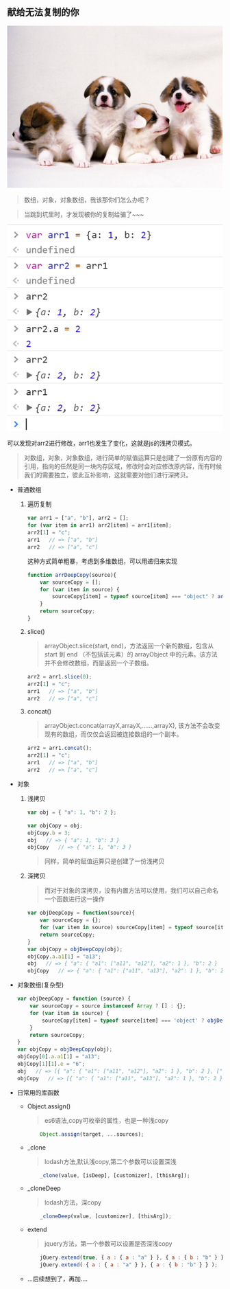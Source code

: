 ## 献给无法复制的你

![copy](images/array.jpg)

> 数组，对象，对象数组，我该那你们怎么办呢？

> 当跳到坑里时，才发现被你的复制给骗了~~~

![arr1](images/arr1.png)

可以发现对arr2进行修改，arr1也发生了变化，这就是js的浅拷贝模式。

> 对数组，对象，对象数组，进行简单的赋值运算只是创建了一份原有内容的引用，指向的任然是同一块内存区域，修改时会对应修改原内容，而有时候我们的需要独立，彼此互补影响，这就需要对他们进行深拷贝。

- 普通数组
    1. 遍历复制

        ```js
        var arr1 = ["a", "b"], arr2 = [];
        for (var item in arr1) arr2[item] = arr1[item];
        arr2[1] = "c";
        arr1   // => ["a", "b"]
        arr2   // => ["a", "c"]
        ```
        这种方式简单粗暴，考虑到多维数组，可以用递归来实现

        ```js
        function arrDeepCopy(source){
            var sourceCopy = [];
            for (var item in source) {
                sourceCopy[item] = typeof source[item] === "object" ? arrDeepCopy(source[item]) : source[item]
            }
            return sourceCopy;
        }
        ```

    2. slice()

        > arrayObject.slice(start, end)，方法返回一个新的数组，包含从 start 到 end （不包括该元素）的 arrayObject 中的元素。该方法并不会修改数组，而是返回一个子数组。

        ```js
        arr2 = arr1.slice(0);
        arr2[1] = "c";
        arr1   // => ["a", "b"]
        arr2   // => ["a", "c"]
        ```
    3. concat()

        > arrayObject.concat(arrayX,arrayX,......,arrayX), 该方法不会改变现有的数组，而仅仅会返回被连接数组的一个副本。

        ```js
        arr2 = arr1.concat();
        arr2[1] = "c";
        arr1   // => ["a", "b"]
        arr2   // => ["a", "c"]
        ```

- 对象
    1. 浅拷贝

        ```js
        var obj = { "a": 1, "b": 2 };
        ```

        ```js
        var objCopy = obj;
        objCopy.b = 3;
        obj   // => { "a": 1, "b": 3 }
        objCopy   // => { "a": 1, "b": 3 }
        ```
        > 同样，简单的赋值运算只是创建了一份浅拷贝

    2. 深拷贝

        > 而对于对象的深拷贝，没有内置方法可以使用，我们可以自己命名一个函数进行这一操作

        ```js
        var objDeepCopy = function(source){
            var sourceCopy = {};
            for (var item in source) sourceCopy[item] = typeof source[item] === 'object' ? objDeepCopy(source[item]) : source[item];
            return sourceCopy;
        }
        var objCopy = objDeepCopy(obj);
        objCopy.a.a1[1] = "a13";
        obj   // => { "a": { "a1": ["a11", "a12"], "a2": 1 }, "b": 2 }
        objCopy   // => { "a": { "a1": ["a11", "a13"], "a2": 1 }, "b": 2 }
        ```

- 对象数组(复杂型)

    ```js
    var objDeepCopy = function (source) {
        var sourceCopy = source instanceof Array ? [] : {};
        for (var item in source) {
            sourceCopy[item] = typeof source[item] === 'object' ? objDeepCopy(source[item]) : source[item];
        }
        return sourceCopy;
    }
    var objCopy = objDeepCopy(obj);
    objCopy[0].a.a1[1] = "a13";
    objCopy[1][1].e = "6";
    obj   // => [{ "a": { "a1": ["a11", "a12"], "a2": 1 }, "b": 2 }, ["c", { "d": 4, "e": 5 }]]
    objCopy   // => [{ "a": { "a1": ["a11", "a13"], "a2": 1 }, "b": 2 }, ["c", { "d": 4, "e": 6 }]]
    ```

- 日常用的库函数

    - Object.assign()

		> es6语法,copy可枚举的属性，也是一种浅copy

		```js
			Object.assign(target, ...sources);
		```

    - _clone

		> lodash方法,默认浅copy,第二个参数可以设置深浅

		```js
			_clone(value, [isDeep], [customizer], [thisArg]);
		```
	
	- _cloneDeep
		
		> lodash方法，深copy

		```js
			_cloneDeep(value, [customizer], [thisArg]);
		```

    - extend

		> jquery方法，第一个参数可以设置是否深浅copy

		```js
			jQuery.extend(true, { a : { a : "a" } }, { a : { b : "b" } } );
			jQuery.extend( { a : { a : "a" } }, { a : { b : "b" } } );
		```

	- ...后续想到了，再加....	
